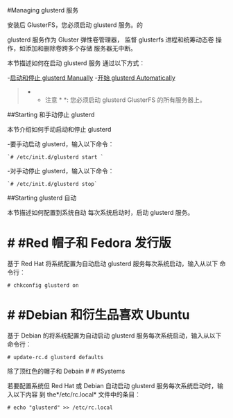 #Managing glusterd 服务

安装后 GlusterFS，您必须启动 glusterd 服务。的

glusterd 服务作为 Gluster 弹性卷管理器，
监督 glusterfs 进程和统筹动态卷
操作，如添加和删除卷跨多个存储
服务器无中断。

本节描述如何在启动 glusterd 服务
通过以下方式︰

-[启动和停止 glusterd Manually](#manual)
-[开始 glusterd Automatically](#auto)

> * * 注意 * *: 您必须启动 glusterd GlusterFS 的所有服务器上。

<a name="manual"></a>
##Starting 和手动停止 glusterd

本节介绍如何手动启动和停止 glusterd

-要手动启动 glusterd，输入以下命令︰

    `# /etc/init.d/glusterd start `

-对手动停止 glusterd，输入以下命令︰

    `# /etc/init.d/glusterd stop`

<a name="auto"></a>
##Starting glusterd 自动

本节描述如何配置到系统自动
每次系统启动时，启动 glusterd 服务。

# # #Red 帽子和 Fedora 发行版

基于 Red Hat 将系统配置为自动启动 glusterd
服务每次系统启动，输入从以下
命令行︰

`# chkconfig glusterd on `

# # #Debian 和衍生品喜欢 Ubuntu

基于 Debian 的将系统配置为自动启动 glusterd
服务每次系统启动，输入从以下
命令行︰

`# update-rc.d glusterd defaults`

除了顶红色的帽子和 Debain # # #Systems

若要配置系统但 Red Hat 或 Debian 自动启动
glusterd 服务每次系统启动时，输入以下内容
到 the*/etc/rc.local* 文件中的条目︰

`# echo "glusterd" >> /etc/rc.local `
